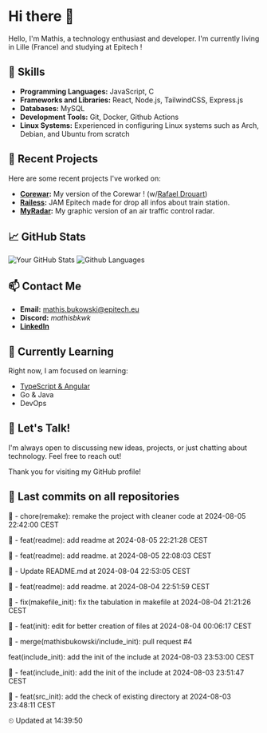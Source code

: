 # Hi there 👋

Hello, I'm Mathis, a technology enthusiast and developer. 
I'm currently living in Lille (France) and studying at Epitech !

## 🌟 Skills
- **Programming Languages:** JavaScript, C
- **Frameworks and Libraries:** React, Node.js, TailwindCSS, Express.js
- **Databases:** MySQL
- **Development Tools:** Git, Docker, Github Actions
- **Linux Systems:** Experienced in configuring Linux systems such as Arch, Debian, and Ubuntu from scratch

## 🔭 Recent Projects
Here are some recent projects I've worked on:
- **[Corewar](https://github.com/mathisbukowski/Corewar):** My version of the Corewar ! (w/[Rafael Drouart](https://github.com/rafaeldrouart))
- **[Railess](https://github.com/mathisbukowski/Railess):** JAM Epitech made for drop all infos about train station.
- **[MyRadar](https://github.com/mathisbukowski/MyRadar):** My graphic version of an air traffic control radar.

## 📈 GitHub Stats
![Your GitHub Stats](https://github-readme-stats.vercel.app/api?username=mathisbukowski&show_icons=true&theme=radical&v=1)
![Github Languages](https://github-readme-stats.vercel.app/api/top-langs?username=mathisbukowski&layout=compact&show_icons=true&theme=radical&v=1)


## 📫 Contact Me
- **Email:** [mathis.bukowski@epitech.eu](mailto:mathis.bukowski@epitech.eu)
- **Discord:** _mathisbkwk_
- **[LinkedIn](https://www.linkedin.com/in/mathisbukowski/)**

## 🌱 Currently Learning
Right now, I am focused on learning:
- [TypeScript & Angular](https://github.com/mathisbukowski/INN-ANGULAR)
- Go & Java
- DevOps

## 💬 Let's Talk!
I'm always open to discussing new ideas, projects, or just chatting about technology. Feel free to reach out!

Thank you for visiting my GitHub profile!




























## 🚦 Last commits on all repositories


🔸 - chore(remake): remake the project with cleaner code at 2024-08-05 22:42:00 CEST

🔸 - feat(readme): add readme at 2024-08-05 22:21:28 CEST

🔸 - feat(readme): add readme. at 2024-08-05 22:08:03 CEST

🔸 - Update README.md at 2024-08-04 22:53:05 CEST

🔸 - feat(readme): add readme. at 2024-08-04 22:51:59 CEST

🔸 - fix(makefile_init): fix the tabulation in makefile at 2024-08-04 21:21:26 CEST

🔸 - feat(init): edit for better creation of files at 2024-08-04 00:06:17 CEST

🔸 - merge(mathisbukowski/include_init): pull request #4

feat(include_init): add the init of the include at 2024-08-03 23:53:00 CEST

🔸 - feat(include_init): add the init of the include at 2024-08-03 23:51:47 CEST

🔸 - feat(src_init): add the check of existing directory at 2024-08-03 23:48:11 CEST


⏲ Updated at 14:39:50